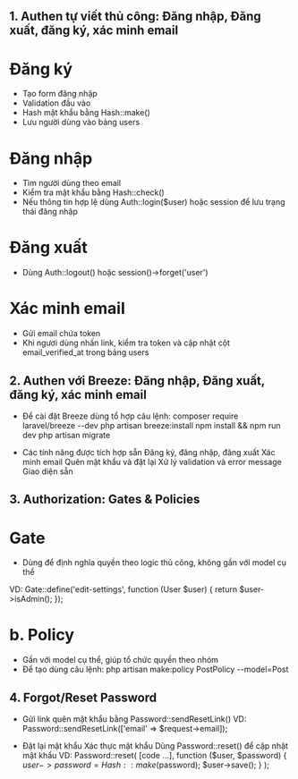 <!-- Authentication & Authorization -->

## 1. Authen tự viết thủ công: Đăng nhập, Đăng xuất, đăng ký, xác minh email

# Đăng ký

- Tạo form đăng nhập
- Validation đầu vào
- Hash mật khẩu bằng Hash::make()
- Lưu người dùng vào bảng users

# Đăng nhập

- Tìm người dùng theo email
- Kiểm tra mật khẩu bằng Hash::check()
- Nếu thông tin hợp lệ dùng Auth::login($user) hoặc session để lưu trạng thái đăng nhập

# Đăng xuất

- Dùng Auth::logout() hoặc session()->forget('user')

# Xác minh email

- Gửi email chứa token
- Khi ngươi dùng nhấn link, kiểm tra token và cập nhật cột email_verified_at trong bảng users

## 2. Authen với Breeze: Đăng nhập, Đăng xuất, đăng ký, xác minh email

- Để cài đặt Breeze dùng tổ hợp câu lệnh:
  composer require laravel/breeze --dev
  php artisan breeze:install
  npm install && npm run dev
  php artisan migrate

- Các tính năng được tích hợp sẵn
  Đăng ký, đăng nhập, đăng xuất
  Xác minh email
  Quên mật khẩu và đặt lại
  Xử lý validation và error message
  Giao diện sẵn

## 3. Authorization: Gates & Policies

# Gate

- Dùng để định nghĩa quyền theo logic thủ công, không gần với model cụ thể

VD:
Gate::define('edit-settings', function (User $user) {
return $user->isAdmin();
});

# b. Policy

- Gần với model cụ thể, giúp tổ chức quyền theo nhóm
- Để tạo dùng câu lệnh: php artisan make:policy PostPolicy --model=Post

## 4. Forgot/Reset Password

- Gửi link quên mật khẩu bằng Password::sendResetLink()
  VD: Password::sendResetLink(['email' => $request->email]);

- Đặt lại mật khẩu
  Xác thực mật khẩu
  Dùng Password::reset() để cập nhật mật khẩu
  VD:
  Password::reset(
  [code ...],
  function ($user, $password) {
        $user->password = Hash::make($password);
  $user->save();
  }
  );
